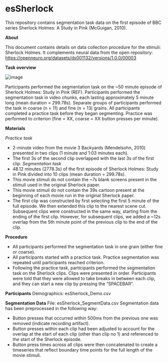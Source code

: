 # esSherlock
This repository contains segmentation task data on the first episode of BBC series Sherlock Holmes: A Study in Pink (McGuigan, 2010). 

**About**

This document contains details on data collection procedure for the stimuli: Sherlock Holmes. It complements neural data from the open repository: https://openneuro.org/datasets/ds001132/versions/1.0.0/00003

**Task overview**

![image](https://github.com/ksasmita/esSherlock/assets/20369844/9240b204-4339-409d-8650-9e6e7a17fb24)
 
Participants performed the segmentation task on the ~50 minute episode of Sherlock Holmes: Study in Pink (REF). Participants performed the segmentation task in video chunks, each lasting approximately 5 minute long (mean duration = 299.78s). Separate groups of participants performed the task in coarse (n = 11) and fine (n = 13) grains. 
All participants completed a practice task before they began segmenting. Practice was performed to criterion (fine = XX, coarse = XX button presses per minute). 

**Materials**

_Practice task_ 
* 2-minute video from the movie 3 Backyards (Mendelsohn, 2010) presented in two clips (1 minute and 1:03 minutes each). 
* The first 3s of the second clip overlapped with the last 3s of the first clip. 
_Segmentation task_
* 48.12 minutes (2778.3s) of the first episode of Sherlock Holmes: Study in Pink divided into 10 clips (mean duration = 299.78s). 
* This movie stimuli do not contain the ~7s blank screens present in the stimuli used in the original Sherlock paper. 
* This movie stimuli do not contain the 39s cartoon present at the beginning of each movie run in the original Sherlock paper. 
* The first clip was constructed by first selecting the first 5 minute of the full episode. We then extended this clip to the nearest scene cut. Subsequent clips were constructed in the same way, starting from the ending of the first clip. However, for subsequent clips, we added a ~12s overlap from the 5th minute point of the previous clip to the end of the clip.  

**Procedure** 
* All participants performed the segmentation task in one grain (either fine or coarse).
* All participants started with a practice task. Practice segmentation was repeated until participants reached criterion.
* Following the practice task, participants performed the segmentation task on the Sherlock clips. Clips were presented in order. Participants were told that they were allowed to take breaks in between each clip, and they can start a new clip by pressing the “SPACEBAR”. 

**Participants** 
Demographics: esSherlock_Demo.csv 

**Segmentation Data**
File: esSherlock_SegmentData.csv
Segmentation data has been preprocessed in the following way: 
* Button presses that occurred within 500ms from the previous one was removed (indicate recording artifact).
* Button presses within each clip had been adjusted to account for the overlap at the start of each clip (other than clip no 1) and referenced to the start of the Sherlock episode.
* Button press times across all clips were then concatenated to create a timeseries that reflect boundary time points for the full length of the movie stimuli. 

